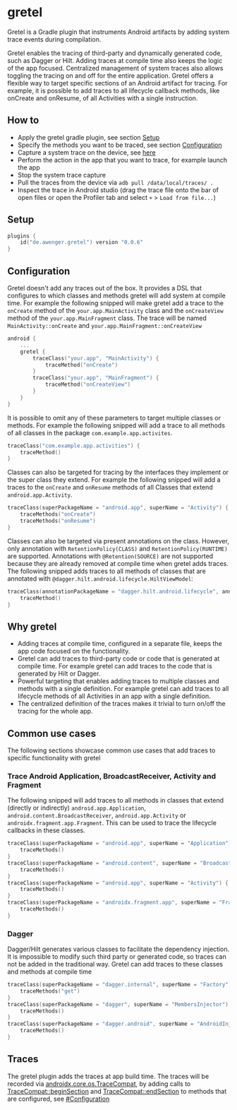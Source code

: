 # gretel

Gretel is a Gradle plugin that instruments Android artifacts by adding system trace events during compilation. 

Gretel enables the tracing of third-party and dynamically generated code, such as Dagger or Hilt. 
Adding traces at compile time also keeps the logic of the app focused. 
Centralized management of system traces also allows toggling the tracing on and off for the entire application. 
Gretel offers a flexible way to target specific sections of an Android artifact for tracing. 
For example, it is possible to add traces to all lifecycle callback methods, like onCreate and onResume, of all Activities with a single instruction.

## How to

- Apply the gretel gradle plugin, see section [Setup](#Setup)
- Specify the methods you want to be traced, see section [Configuration](#Configuration)
- Capture a system trace on the device, see [here](https://developer.android.com/topic/performance/tracing/on-device)
- Perform the action in the app that you want to trace, for example launch the app
- Stop the system trace capture
- Pull the traces from the device via `adb pull /data/local/traces/ .`
- Inspect the trace in Android studio (drag the trace file onto the bar of open files or open the Profiler tab and
  select `+` > `Load from file...`)

## Setup

```kt
plugins {
    id("de.awenger.gretel") version "0.0.6"
}
```

## Configuration

Gretel doesn't add any traces out of the box.
It provides a DSL that configures to which classes and methods gretel will add system at compile time.
For example the following snipped will make gretel add a trace to the `onCreate` method of the `your.app.MainActivity` class
and the `onCreateView` method of the `your.app.MainFragment` class.
The trace will be named `MainActivity::onCreate` and `your.app.MainFragment::onCreateView`

```kt
android {
    ...
    gretel {
        traceClass("your.app", "MainActivity") {
            traceMethod("onCreate")
        }
        traceClass("your.app", "MainFragment") {
            traceMethod("onCreateView")
        }
    }
}

```

It is possible to omit any of these parameters to target multiple classes or methods.
For example the following snipped will add a trace to all methods of all classes in the package `com.example.app.activites`.

```kt
traceClass("com.example.app.activities") {
    traceMethod()
}
```

Classes can also be targeted for tracing by the interfaces they implement or the super class they extend.
For example the following snipped will add a traces to the `onCreate` and `onResume` methods of all Classes that extend `android.app.Activity`.

```kt
traceClass(superPackageName = "android.app", superName = "Activity") {
    traceMethods("onCreate")
    traceMethods("onResume")
}
```

Classes can also be targeted via present annotations on the class.
However, only annotation with `RetentionPolicy(CLASS)` and `RetentionPolicy(RUNTIME)` are supported.
Annotations with `@Retention(SOURCE)` are not supported because they are already removed at compile time when gretel adds traces.
The following snipped adds traces to all methods of classes that are annotated with `@dagger.hilt.android.lifecycle.HiltViewModel`:

```kt
traceClass(annotationPackageName = "dagger.hilt.android.lifecycle", annotationName = "HiltViewModel"){
    traceMethod()
}
```

## Why gretel

- Adding traces at compile time, configured in a separate file, keeps the app code focused on the functionality.
- Gretel can add traces to third-party code or code that is generated at compile time. For example gretel can add traces to the code that is generated by Hilt or Dagger.
- Powerful targeting that enables adding traces to multiple classes and methods with a single definition. For example gretel can add traces to all lifecycle methods of all Activities in an app with a single definition.
- The centralized definition of the traces makes it trivial to turn on/off the tracing for the whole app.

## Common use cases

The following sections showcase common use cases that add traces to specific functionality with gretel

### Trace Android Application, BroadcastReceiver, Activity and Fragment

The following snipped will add traces to all methods in classes that extend (directly or indirectly) 
`android.app.Application`, `android.content.BroadcastReceiver`, `android.app.Activity` or `androidx.fragment.app.Fragment`.
This can be used to trace the lifecycle callbacks in these classes.

```kt
traceClass(superPackageName = "android.app", superName = "Application") {
    traceMethods()
}
traceClass(superPackageName = "android.content", superName = "BroadcastReceiver") {
    traceMethods()
}
traceClass(superPackageName = "android.app", superName = "Activity") {
    traceMethods()
}
traceClass(superPackageName = "androidx.fragment.app", superName = "Fragment") {
    traceMethods()
}
```

### Dagger

Dagger/Hilt generates various classes to facilitate the dependency injection.
It is impossible to modify such third party or generated code, so traces can not be added in the traditional way.
Gretel can add traces to these classes and methods at compile time
```kt
traceClass(superPackageName = "dagger.internal", superName = "Factory") {
    traceMethods("get")
}
traceClass(superPackageName = "dagger", superName = "MembersInjector") {
    traceMethods()
}
traceClass(superPackageName = "dagger.android", superName = "AndroidInjector") {
    traceMethods()
}
```

## Traces

The gretel plugin adds the traces at app build time.
The traces will be recorded via [androidx.core.os.TraceCompat](https://developer.android.com/reference/androidx/core/os/TraceCompat), by adding calls to [TraceCompat::beginSection](https://developer.android.com/reference/androidx/core/os/TraceCompat#beginSection(java.lang.String)) 
and [TraceCompat::endSection](https://developer.android.com/reference/androidx/core/os/TraceCompat#endSection()) to methods that are configured, see [#Configuration](#Configuration)
